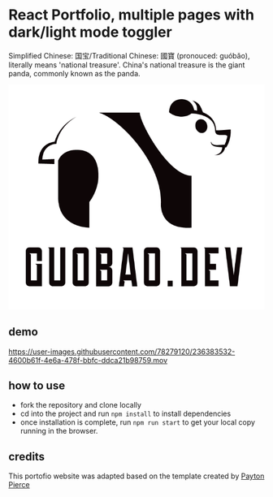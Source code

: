 # React Portfolio, multiple pages with dark/light mode toggler

Simplified Chinese: 国宝/Traditional Chinese: 國寶 (pronouced: guóbǎo), literally means 'national treasure'. China's national treasure is the giant panda, commonly known as the panda. 

![image](./src/assets/logo.png)

## demo




https://user-images.githubusercontent.com/78279120/236383532-4600b61f-4e6a-478f-bbfc-ddca21b98759.mov



## how to use

- fork the repository and clone locally
- cd into the project and run `npm install` to install dependencies
- once installation is complete, run `npm run start` to get your local copy running in the browser.


## credits

This portofio website was adapted based on the template created by [Payton Pierce](https://paytonpierce.dev)
